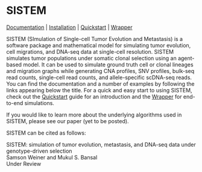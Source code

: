 # SISTEM
[Documentation](https://sistem.readthedocs.io/en/latest/) | [Installation](https://sistem.readthedocs.io/en/latest/install.html) | [Quickstart](https://sistem.readthedocs.io/en/latest/quickstart.html) | [Wrapper](https://github.com/samsonweiner/sistem/tree/main/wrapper)

SISTEM (SImulation of Single-cell Tumor Evolution and Metastasis) is a software package and mathematical model for simulating tumor evolution,  cell migrations, and DNA-seq data at single-cell resolution. SISTEM simulates tumor populations under somatic clonal selection using an agent-based model. It can be used to simulate ground truth cell or clonal lineages and migration graphs while generating CNA profiles, SNV profiles, bulk-seq read counts, single-cell read counts, and allele-specific scDNA-seq reads. You can find the documentation and a number of examples by following the links appearing below the title. For a quick and easy start to using SISTEM, check out the [Quickstart](https://sistem.readthedocs.io/en/latest/quickstart.html) guide for an introduction and the [Wrapper](https://github.com/samsonweiner/sistem/tree/main/wrapper) for end-to-end simulations.

If you would like to learn more about the underlying algorithms used in SISTEM, please see our paper (yet to be posted).

SISTEM can be cited as follows:

SISTEM: simulation of tumor evolution, metastasis, and DNA-seq data under genotype-driven selection<br>
Samson Weiner and Mukul S. Bansal<br>
Under Review
